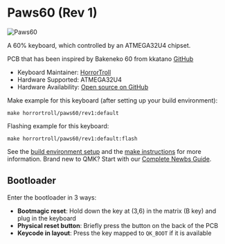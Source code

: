 # Paws60 (Rev 1)

![Paws60](https://i.imgur.com/mXV3p07.png)

A 60% keyboard, which controlled by an ATMEGA32U4 chipset.

PCB that has been inspired by Bakeneko 60 from kkatano [GitHub](https://github.com/kkatano/bakeneko-60)

* Keyboard Maintainer: [HorrorTroll](https://github.com/HorrorTroll)
* Hardware Supported: ATMEGA32U4
* Hardware Availability: [Open source on GitHub](https://github.com/HorrorTroll/Keeb_Project/tree/default/paws60/pcb/rev1)

Make example for this keyboard (after setting up your build environment):

    make horrortroll/paws60/rev1:default

Flashing example for this keyboard:

    make horrortroll/paws60/rev1:default:flash

See the [build environment setup](https://docs.qmk.fm/#/getting_started_build_tools) and the [make instructions](https://docs.qmk.fm/#/getting_started_make_guide) for more information. Brand new to QMK? Start with our [Complete Newbs Guide](https://docs.qmk.fm/#/newbs).

## Bootloader

Enter the bootloader in 3 ways:

* **Bootmagic reset**: Hold down the key at (3,6) in the matrix (B key) and plug in the keyboard
* **Physical reset button**: Briefly press the button on the back of the PCB
* **Keycode in layout**: Press the key mapped to `QK_BOOT` if it is available
